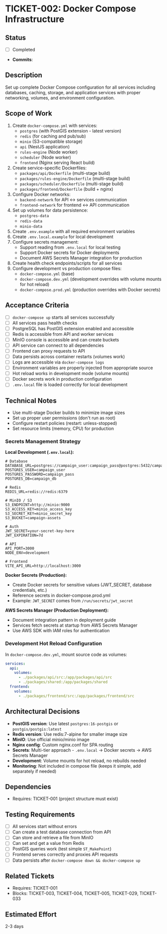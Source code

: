 # TICKET-002: Docker Compose Infrastructure

## Status

- [ ] Completed
- **Commits**:

## Description

Set up complete Docker Compose configuration for all services including databases, caching, storage, and application services with proper networking, volumes, and environment configuration.

## Scope of Work

1. Create `docker-compose.yml` with services:
   - `postgres` (with PostGIS extension - latest version)
   - `redis` (for caching and pub/sub)
   - `minio` (S3-compatible storage)
   - `api` (NestJS application)
   - `rules-engine` (Node worker)
   - `scheduler` (Node worker)
   - `frontend` (Nginx serving React build)
2. Create service-specific Dockerfiles:
   - `packages/api/Dockerfile` (multi-stage build)
   - `packages/rules-engine/Dockerfile` (multi-stage build)
   - `packages/scheduler/Dockerfile` (multi-stage build)
   - `packages/frontend/Dockerfile` (build + nginx)
3. Configure Docker networks:
   - `backend-network` for API ↔ services communication
   - `frontend-network` for frontend ↔ API communication
4. Set up volumes for data persistence:
   - `postgres-data`
   - `redis-data`
   - `minio-data`
5. Create `.env.example` with all required environment variables
6. Create `.env.local.example` for local development
7. Configure secrets management:
   - Support reading from `.env.local` for local testing
   - Support Docker secrets for Docker deployments
   - Document AWS Secrets Manager integration for production
8. Create health check endpoints/scripts for all services
9. Configure development vs production compose files:
   - `docker-compose.yml` (base)
   - `docker-compose.dev.yml` (development overrides with volume mounts for hot reload)
   - `docker-compose.prod.yml` (production overrides with Docker secrets)

## Acceptance Criteria

- [ ] `docker-compose up` starts all services successfully
- [ ] All services pass health checks
- [ ] PostgreSQL has PostGIS extension enabled and accessible
- [ ] Redis is accessible from API and worker services
- [ ] MinIO console is accessible and can create buckets
- [ ] API service can connect to all dependencies
- [ ] Frontend can proxy requests to API
- [ ] Data persists across container restarts (volumes work)
- [ ] Logs are accessible via `docker-compose logs`
- [ ] Environment variables are properly injected from appropriate source
- [ ] Hot reload works in development mode (volume mounts)
- [ ] Docker secrets work in production configuration
- [ ] `.env.local` file is loaded correctly for local development

## Technical Notes

- Use multi-stage Docker builds to minimize image sizes
- Set up proper user permissions (don't run as root)
- Configure restart policies (restart: unless-stopped)
- Set resource limits (memory, CPU) for production

### Secrets Management Strategy

**Local Development (`.env.local`):**

```env
# Database
DATABASE_URL=postgres://campaign_user:campaign_pass@postgres:5432/campaign_db
POSTGRES_USER=campaign_user
POSTGRES_PASSWORD=campaign_pass
POSTGRES_DB=campaign_db

# Redis
REDIS_URL=redis://redis:6379

# MinIO / S3
S3_ENDPOINT=http://minio:9000
S3_ACCESS_KEY=minio_access_key
S3_SECRET_KEY=minio_secret_key
S3_BUCKET=campaign-assets

# Auth
JWT_SECRET=your-secret-key-here
JWT_EXPIRATION=7d

# API
API_PORT=3000
NODE_ENV=development

# Frontend
VITE_API_URL=http://localhost:3000
```

**Docker Secrets (Production):**

- Create Docker secrets for sensitive values (JWT_SECRET, database credentials, etc.)
- Reference secrets in docker-compose.prod.yml
- Example: `JWT_SECRET` comes from `/run/secrets/jwt_secret`

**AWS Secrets Manager (Production Deployment):**

- Document integration pattern in deployment guide
- Services fetch secrets at startup from AWS Secrets Manager
- Use AWS SDK with IAM roles for authentication

### Development Hot Reload Configuration

In `docker-compose.dev.yml`, mount source code as volumes:

```yaml
services:
  api:
    volumes:
      - ./packages/api/src:/app/packages/api/src
      - ./packages/shared:/app/packages/shared
  frontend:
    volumes:
      - ./packages/frontend/src:/app/packages/frontend/src
```

## Architectural Decisions

- **PostGIS version**: Use latest `postgres:16-postgis` or `postgis/postgis:latest`
- **Redis version**: Use redis:7-alpine for smaller image size
- **MinIO**: Use official minio/minio image
- **Nginx config**: Custom nginx.conf for SPA routing
- **Secrets**: Multi-tier approach - `.env.local` → Docker secrets → AWS Secrets Manager
- **Development**: Volume mounts for hot reload, no rebuilds needed
- **Monitoring**: Not included in compose file (keeps it simple, add separately if needed)

## Dependencies

- Requires: TICKET-001 (project structure must exist)

## Testing Requirements

- [ ] All services start without errors
- [ ] Can create a test database connection from API
- [ ] Can store and retrieve a file from MinIO
- [ ] Can set and get a value from Redis
- [ ] PostGIS queries work (test simple `ST_MakePoint`)
- [ ] Frontend serves correctly and proxies API requests
- [ ] Data persists after `docker-compose down && docker-compose up`

## Related Tickets

- Requires: TICKET-001
- Blocks: TICKET-003, TICKET-004, TICKET-005, TICKET-029, TICKET-033

## Estimated Effort

2-3 days

